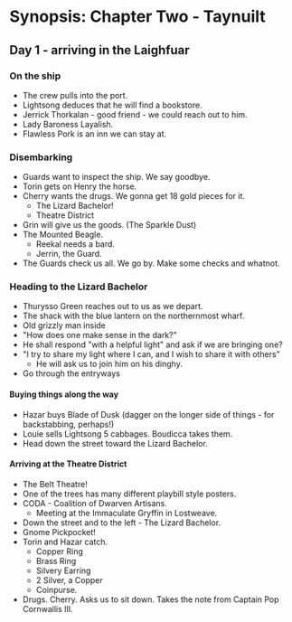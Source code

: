 # Synopsis: Chapter Two - Taynuilt

## Day 1 - arriving in the Laighfuar 


### On the ship
- The crew pulls into the port. 
- Lightsong deduces that he will find a bookstore.
- Jerrick Thorkalan - good friend - we could reach out to him. 
- Lady Baroness Layalish.
- Flawless Pork is an inn we can stay at.

### Disembarking
- Guards want to inspect the ship. We say goodbye.
- Torin gets on Henry the horse.
- Cherry wants the drugs. We gonna get 18 gold pieces for it.
    - The Lizard Bachelor! 
    - Theatre District
- Grin will give us the goods. (The Sparkle Dust)
- The Mounted Beagle.
    - Reekal needs a bard.
    - Jerrin, the Guard.
- The Guards check us all. We go by. Make some checks and whatnot.

### Heading to the Lizard Bachelor
- Thurysso Green reaches out to us as we depart.
- The shack with the blue lantern on the northernmost wharf.
- Old grizzly man inside
- "How does one make sense in the dark?"
- He shall respond "with a helpful light" and ask if we are bringing one?
- "I try to share my light where I can, and I wish to share it with others"
    - He will ask us to join him on his dinghy.
- Go through the entryways

#### Buying things along the way
- Hazar buys Blade of Dusk (dagger on the longer side of things - for backstabbing, perhaps!)
- Louie sells Lightsong 5 cabbages. Boudicca takes them.
- Head down the street toward the Lizard Bachelor.

#### Arriving at the Theatre District
- The Belt Theatre! 
- One of the trees has many different playbill style posters.
- CODA - Coalition of Dwarven Artisans.
    - Meeting at the Immaculate Gryffin in Lostweave.
- Down the street and to the left - The Lizard Bachelor.
- Gnome Pickpocket!
- Torin and Hazar catch.
    - Copper Ring
    - Brass Ring
    - Silvery Earring
    - 2 Silver, a Copper
    - Coinpurse.
- Drugs. Cherry. Asks us to sit down. Takes the note from Captain Pop Cornwallis III.



